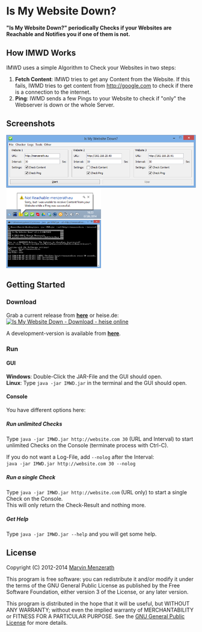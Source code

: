 # Is My Website Down?
**"Is My Website Down?" periodically Checks if your Websites are Reachable and Notifies you if one of them is not.**

## How IMWD Works
IMWD uses a simple Algorithm to Check your Websites in two steps:

1. **Fetch Content**: IMWD tries to get any Content from the Website. If this fails, IWMD tries to get content from http://google.com to check if there is a connection to the internet.
2. **Ping**: IWMD sends a few Pings to your Website to check if "only" the Webserver is down or the whole Server.

## Screenshots
<img src="https://raw.githubusercontent.com/MarvinMenzerath/IsMyWebsiteDown/master/doc/Screenshot1.png" alt="GUI" />
<img src="https://raw.githubusercontent.com/MarvinMenzerath/IsMyWebsiteDown/master/doc/Screenshot2.png" alt="Notification" width="50%" />
<img src="https://raw.githubusercontent.com/MarvinMenzerath/IsMyWebsiteDown/master/doc/Screenshot3.png" alt="Console" width="50%" />

## Getting Started

### Download
Grab a current release from [**here**](https://github.com/MarvinMenzerath/IsMyWebsiteDown/releases) or heise.de:  
<a title="Is My Website Down - Download - heise online" href="http://www.heise.de/download/is-my-website-down-1190272.html"><img alt="Is My Website Down - Download - heise online" title="Is My Website Down - Download - heise online" src="http://www.heise.de/software/icons/download_logo1.png" /></a>

A development-version is available from [**here**](http://ci.menzerath.eu/job/IsMyWebsiteDown/).

### Run

#### GUI
**Windows**: Double-Click the JAR-File and the GUI should open.  
**Linux**: Type `java -jar IMWD.jar` in the terminal and the GUI should open.

#### Console
You have different options here:

##### Run unlimited Checks
Type `java -jar IMWD.jar http://website.com 30` (URL and Interval) to start unlimited Checks on the Console (terminate process with Ctrl-C).

If you do not want a Log-File, add `--nolog` after the Interval:  
`java -jar IMWD.jar http://website.com 30 --nolog`

##### Run a single Check
Type `java -jar IMWD.jar http://website.com` (URL only) to start a single Check on the Console.  
This will only return the Check-Result and nothing more.

##### Get Help
Type `java -jar IMWD.jar --help` and you will get some help.

## License
Copyright (C) 2012-2014 [Marvin Menzerath](http://menzerath.eu)

This program is free software: you can redistribute it and/or modify it under the terms of the GNU General Public License as published by the Free Software Foundation, either version 3 of the License, or any later version.

This program is distributed in the hope that it will be useful, but WITHOUT ANY WARRANTY; without even the implied warranty of MERCHANTABILITY or FITNESS FOR A PARTICULAR PURPOSE. See the [GNU General Public License](https://github.com/MarvinMenzerath/IsMyWebsiteDown/blob/master/LICENSE) for more details.

